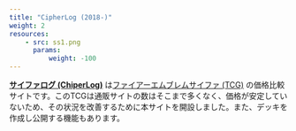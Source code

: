 ```yaml
---
title: "CipherLog (2018-)"
weight: 2
resources:
    - src: ss1.png
      params:
          weight: -100
---
```


**[サイファログ (ChiperLog)](https://cipherlog.info/#/)** は[ファイアーエムブレムサイファ (TCG)](https://fecipher.jp/) の価格比較サイトです。このTCGは通販サイトの数はそこまで多くなく、価格が安定していないため、その状況を改善するために本サイトを開設しました。また、デッキを作成し公開する機能もあります。